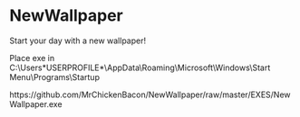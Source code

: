 # NewWallpaper
Start your day with a new wallpaper!


Place exe in C:\Users\*USERPROFILE*\AppData\Roaming\Microsoft\Windows\Start Menu\Programs\Startup

<link>https://github.com/MrChickenBacon/NewWallpaper/raw/master/EXES/NewWallpaper.exe</link>
